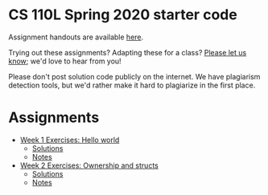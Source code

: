 # CS 110L Spring 2020 starter code

Assignment handouts are available [here](https://reberhardt.com/cs110l/spring-2020/).

Trying out these assignments? Adapting these for a class? [Please let us
know](mailto:ryan@reberhardt.com); we'd love to hear from you!

Please don't post solution code publicly on the internet. We have plagiarism
detection tools, but we'd rather make it hard to plagiarize in the first place.

# Assignments
* [Week 1 Exercises: Hello world](https://reberhardt.com/cs110l/spring-2020/assignments/week-1-exercises)
  * [Solutions](https://github.com/ibat10clw/cs110l-spr-2020-starter-code/tree/main/week1)  
  * [Notes](https://github.com/ibat10clw/cs110l-spr-2020-starter-code/blob/main/notes/week1.md)
* [Week 2 Exercises: Ownership and structs](https://reberhardt.com/cs110l/spring-2020/assignments/week-2-exercises/)
  * [Solutions](https://github.com/ibat10clw/cs110l-spr-2020-starter-code/tree/main/week2)  
  * [Notes](https://github.com/ibat10clw/cs110l-spr-2020-starter-code/blob/main/notes/week2.md)  